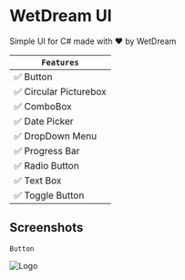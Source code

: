 
# WetDream UI

Simple UI for C# made with ❤ by WetDream


|```Features```|
|--------|
| ✅ Button|
| ✅ Circular Picturebox|
| ✅ ComboBox|
| ✅ Date Picker|
| ✅ DropDown Menu|
| ✅ Progress Bar|
| ✅ Radio Button|
| ✅ Text Box|
| ✅ Toggle Button|


## Screenshots

```Button```


![Logo](https://i.ibb.co/S0ZSpYX/wetdreambutton.jpg)
